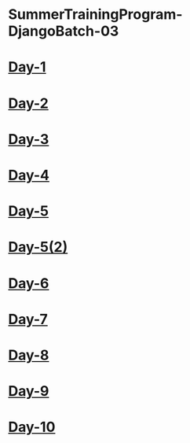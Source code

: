 # SummerTrainingProgram-DjangoBatch-03 

# [Day-1](https://transcripts.gotomeeting.com/#/s/1412ded79e43231d105ab03c3764cded782bb397af4d65dae1eb7c0ecbe71817)

# [Day-2](https://transcripts.gotomeeting.com/#/s/041317291ff9898aff0244b3b35683a680796f6b5253d7c7e2e134f99d0dd9e4)

# [Day-3](https://transcripts.gotomeeting.com/#/s/35f676da4449065fa8466ad2ee74b44880be5d754bea92ec87866a4bf3efa7be)

# [Day-4](https://transcripts.gotomeeting.com/#/s/98cf54af4e62e504321ab32a20893c4e08af0dd1546b01cecfba498845d13dc8)

# [Day-5](https://transcripts.gotomeeting.com/#/s/35d52f5748eb7bd1e15a5a44eaf8ece6cdd557ee8c68b48cd3c963a284a07b99)

# [Day-5(2)](https://transcripts.gotomeeting.com/#/s/cc104c89afa0bd05de7d0792565f87dfb4229a8f8d959f8ff68a521cf29c711f)

# [Day-6](https://transcripts.gotomeeting.com/#/s/3e9002420452bc5783a788fba6858c09b0b117268b4e7982b6b793555cf850c9)

# [Day-7](https://transcripts.gotomeeting.com/#/s/ca70fda668cd8fea4e763cbd75d954df85ce29c0f24e1a51128216ab013422d5)

# [Day-8](https://transcripts.gotomeeting.com/#/s/29218228975afc919fa7d1787631292df7bd5c55283797d67645860b6f1d2bfc)

# [Day-9](https://transcripts.gotomeeting.com/#/s/9ebc2e9763db961eb269f89d35b0cb3c60ea5defc1a6b701cbb47341e84759ce)

# [Day-10](https://transcripts.gotomeeting.com/#/s/dada32399e727c548de20a944a5ab3cbdb2a223e4b691191f14e8c20547eee82)
